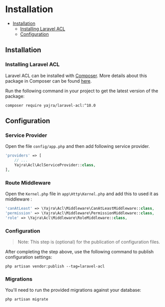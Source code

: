 # Installation

- [Installation](#installation)
    - [Installing Laravel ACL](#installing-laravel-acl)
    - [Configuration](#configuration)

<a name="installation"></a>
## Installation

<a name="installing-laravel-acl"></a>
### Installing Laravel ACL

Laravel ACL can be installed with [Composer](http://getcomposer.org/doc/00-intro.md). More details about this package in Composer can be found [here](https://packagist.org/packages/yajra/laravel-acl).

Run the following command in your project to get the latest version of the package:

```
composer require yajra/laravel-acl:^10.0
```

<a name="configuration"></a>
## Configuration

### Service Provider
Open the file ```config/app.php``` and then add following service provider.

```php
'providers' => [
    // ...
    Yajra\Acl\AclServiceProvider::class,
],
```

### Route Middleware
Open the `Kernel.php` file in `app\Http\Kernel.php` and add this to used it as middleware :

```php
'canAtLeast' => \Yajra\Acl\Middleware\CanAtLeastMiddleware::class,
'permission' => \Yajra\Acl\Middleware\PermissionMiddleware::class,
'role' => \Yajra\Acl\Middleware\RoleMiddleware::class,
```

### Configuration
> Note: This step is (optional) for the publication of configuration files.

After completing the step above, use the following command to publish configuration settings:

```
php artisan vendor:publish --tag=laravel-acl
```

### Migrations
You'll need to run the provided migrations against your database:

```php
php artisan migrate
```
